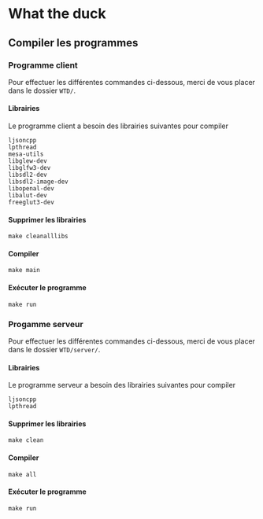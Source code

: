 # What the duck
## Compiler les programmes
### Programme client
Pour effectuer les différentes commandes ci-dessous, merci de vous placer dans le dossier ```WTD/```.
#### Librairies
Le programme client a besoin des librairies suivantes pour compiler
```
ljsoncpp
lpthread
mesa-utils 
libglew-dev 
libglfw3-dev 
libsdl2-dev 
libsdl2-image-dev 
libopenal-dev 
libalut-dev 
freeglut3-dev
```
#### Supprimer les librairies
```
make cleanalllibs
```
#### Compiler
```
make main
```
#### Exécuter le programme
```
make run
```
### Progamme serveur
Pour effectuer les différentes commandes ci-dessous, merci de vous placer dans le dossier ```WTD/server/```.
#### Librairies
Le programme serveur a besoin des librairies suivantes pour compiler
```
ljsoncpp
lpthread
```
#### Supprimer les librairies
```
make clean
```
#### Compiler
```
make all
```
#### Exécuter le programme
```
make run
```


